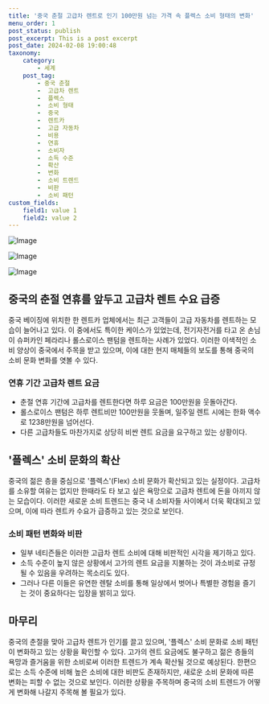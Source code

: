 ```yaml
---
title: '중국 춘절 고급차 렌트로 인기 100만원 넘는 가격 속 플렉스 소비 형태의 변화'
menu_order: 1
post_status: publish
post_excerpt: This is a post excerpt
post_date: 2024-02-08 19:00:48
taxonomy:
    category:
        - 세계
    post_tag:
        - 중국 춘절
        -  고급차 렌트
        -  플렉스
        -  소비 형태
        -  중국
        -  렌트카
        -  고급 자동차
        -  비용
        -  연휴
        -  소비자
        -  소득 수준
        -  확산
        -  변화
        -  소비 트렌드
        -  비판
        -  소비 패턴
custom_fields:
    field1: value 1
    field2: value 2
---
```


![Image](https://imgnews.pstatic.net/image/018/2024/02/08/0005670423_001_20240208150303300.jpg?type=w647)

![Image](https://imgnews.pstatic.net/image/018/2024/02/08/0005670423_002_20240208150303325.jpg?type=w647)

![Image](https://imgnews.pstatic.net/image/018/2024/02/08/0005670423_003_20240208150303355.jpg?type=w647)

## 중국의 춘절 연휴를 앞두고 고급차 렌트 수요 급증
중국 베이징에 위치한 한 렌트카 업체에서는 최근 고객들이 고급 자동차를 렌트하는 모습이 늘어나고 있다. 이 중에서도 특이한 케이스가 있었는데, 전기자전거를 타고 온 손님이 슈퍼카인 페라리나 롤스로이스 팬텀을 렌트하는 사례가 있었다. 이러한 이색적인 소비 양상이 중국에서 주목을 받고 있으며, 이에 대한 현지 매체들의 보도를 통해 중국의 소비 문화 변화를 엿볼 수 있다.
### 연휴 기간 고급차 렌트 요금
- 춘절 연휴 기간에 고급차를 렌트한다면 하루 요금은 100만원을 웃돌아간다.
- 롤스로이스 팬텀은 하루 렌트비만 100만원을 웃돌며, 일주일 렌트 시에는 한화 액수로 1238만원을 넘어선다.
- 다른 고급차들도 마찬가지로 상당히 비싼 렌트 요금을 요구하고 있는 상황이다.
## '플렉스' 소비 문화의 확산
중국의 젊은 층을 중심으로 '플렉스'(Flex) 소비 문화가 확산되고 있는 실정이다. 고급차를 소유할 여유는 없지만 한때라도 타 보고 싶은 욕망으로 고급차 렌트에 돈을 아끼지 않는 모습이다. 이러한 새로운 소비 트렌드는 중국 내 소비자들 사이에서 더욱 확대되고 있으며, 이에 따라 렌트카 수요가 급증하고 있는 것으로 보인다.
### 소비 패턴 변화와 비판
- 일부 네티즌들은 이러한 고급차 렌트 소비에 대해 비판적인 시각을 제기하고 있다.
- 소득 수준이 높지 않은 상황에서 고가의 렌트 요금을 지불하는 것이 과소비로 규정될 수 있음을 우려하는 목소리도 있다.
- 그러나 다른 이들은 유연한 렌탈 소비를 통해 일상에서 벗어나 특별한 경험을 즐기는 것이 중요하다는 입장을 밝히고 있다.
## 마무리
중국의 춘절을 맞아 고급차 렌트가 인기를 끌고 있으며, '플렉스' 소비 문화로 소비 패턴이 변화하고 있는 상황을 확인할 수 있다. 고가의 렌트 요금에도 불구하고 젊은 층들의 욕망과 즐거움을 위한 소비로써 이러한 트렌드가 계속 확산될 것으로 예상된다. 한편으로는 소득 수준에 비해 높은 소비에 대한 비판도 존재하지만, 새로운 소비 문화에 따른 변화는 피할 수 없는 것으로 보인다. 이러한 상황을 주목하며 중국의 소비 트렌드가 어떻게 변화해 나갈지 주목해 볼 필요가 있다.

